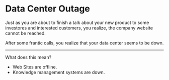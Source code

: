 # Data Center Outage

Just as you are about to finish a talk about your new product to some investores and interested customers, you realize, the company website cannot be reached.

After some frantic calls, you realize that your data center seems to be down. 

---
What does this mean?
* Web Sites are offline.
* Knowledge management systems are down.